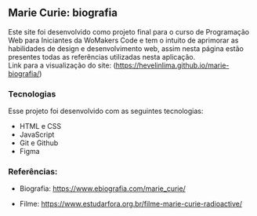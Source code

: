 <h2>Marie Curie: biografia</h2> 

Este site foi desenvolvido como projeto final para o curso de Programação Web para Iniciantes da WoMakers Code e tem o intuito de aprimorar as habilidades de design e desenvolvimento web, assim nesta página estão presentes todas as referências utilizadas nesta aplicação.  <br>
Link para a visualização do site: (https://hevelinlima.github.io/marie-biografia/)

<h3>Tecnologias</h3>

Esse projeto foi desenvolvido com as seguintes tecnologias:

- HTML e CSS
- JavaScript
- Git e Github
- Figma


<h3>Referências:</h3>

- Biografia: https://www.ebiografia.com/marie_curie/

- Filme: https://www.estudarfora.org.br/filme-marie-curie-radioactive/
